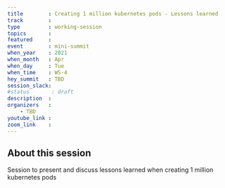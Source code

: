 ```yaml
---
title        : Creating 1 million kubernetes pods - Lessons learned
track        :
type         : working-session
topics       :
featured     :
event        : mini-summit
when_year    : 2021
when_month   : Apr
when_day     : Tue
when_time    : WS-4
hey_summit   : TBD
session_slack:
#status       : draft
description  :
organizers   :
    - TBD
youtube_link :
zoom_link    :
---
```


## About this session

Session to present and discuss lessons learned when creating 1 million kubernetes pods
